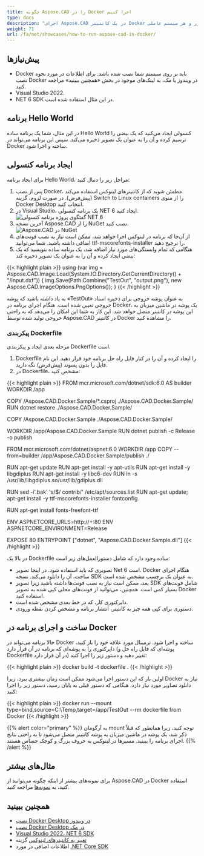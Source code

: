 ```yaml
---
title: چگونه Aspose.CAD را در Docker اجرا کنیم
type: docs
description: "اجرای Aspose.CAD در یک کانتینر Docker برای لینوکس، ویندوز سرور و هر سیستم عاملی."
weight: 71
url: /fa/net/showcases/how-to-run-aspose-cad-in-docker/
---
```


## پیش‌نیازها
- Docker باید بر روی سیستم شما نصب شده باشد. برای اطلاعات در مورد نحوه نصب Docker در ویندوز یا مک، به لینک‌های موجود در بخش «همچنین ببینید» مراجعه کنید.
- Visual Studio 2022.
- NET 6 SDK در این مثال استفاده شده است.

## برنامه Hello World

در این مثال، شما یک برنامه ساده Hello World کنسولی ایجاد می‌کنید که یک بیضی را ترسیم کرده و آن را به عنوان یک تصویر ذخیره می‌کند. سپس این برنامه می‌تواند در Docker ساخته و اجرا شود.

## ایجاد برنامه کنسولی

برای ایجاد برنامه Hello World، مراحل زیر را دنبال کنید:
1. پس از نصب Docker، مطمئن شوید که از کانتینرهای لینوکس استفاده می‌کند (پیش‌فرض). در صورت لزوم، گزینه Switch to Linux containers را از منوی Docker Desktop انتخاب کنید.
1. در Visual Studio، یک برنامه کنسولی NET 6 ایجاد کنید.<br>
![گفتگوی پروژه برنامه کنسولی NET 6](/cad/_assets/showcases/docker/1.png)<br>
1. آخرین نسخه Aspose.CAD را از NuGet نصب کنید.<br>
![Aspose.CAD در NuGet](/cad/_assets/showcases/docker/2.png)<br>
1. از آن‌جا که برنامه در لینوکس اجرا خواهد شد، ممکن است نیاز به نصب فونت‌های اضافی داشته باشید. شما می‌توانید ttf-mscorefonts-installer را ترجیح دهید.
1. هنگامی که تمام وابستگی‌های مورد نیاز اضافه شد، یک برنامه ساده بنویسید که یک بیضی ایجاد کرده و آن را به عنوان یک تصویر ذخیره کند:<br>

{{< highlight plain >}}
using (var img = Aspose.CAD.Image.Load(System.IO.Directory.GetCurrentDirectory() + "/input.dxf"))
{
	img.Save(Path.Combine("TestOut", "output.png"), new Aspose.CAD.ImageOptions.PngOptions());
}
{{< /highlight >}}

به یاد داشته باشید که پوشه «TestOut» به عنوان پوشه خروجی برای ذخیره اسناد خروجی تعیین شده است. هنگام اجرای برنامه در Docker، یک پوشه در ماشین میزبان به این پوشه در کانتینر متصل خواهد شد. این کار به شما این امکان را می‌دهد که به راحتی خروجی تولید شده توسط Aspose.CAD در کانتینر Docker را مشاهده کنید.

### پیکربندی Dockerfile

 مرحله بعدی ایجاد و پیکربندی Dockerfile است.

1. Dockerfile را ایجاد کرده و آن را در کنار فایل راه حل برنامه خود قرار دهید. این نام فایل را بدون پسوند (پیش‌فرض) نگه دارید.
1. در Dockerfile، مشخص کنید:

{{< highlight plain >}}
FROM mcr.microsoft.com/dotnet/sdk:6.0 AS builder
WORKDIR /app

COPY /Aspose.CAD.Docker.Sample/*.csproj ./Aspose.CAD.Docker.Sample/
RUN dotnet restore ./Aspose.CAD.Docker.Sample/

COPY /Aspose.CAD.Docker.Sample ./Aspose.CAD.Docker.Sample/

WORKDIR /app/Aspose.CAD.Docker.Sample
RUN dotnet publish -c Release -o publish

FROM mcr.microsoft.com/dotnet/aspnet:6.0
WORKDIR /app
COPY --from=builder /app/Aspose.CAD.Docker.Sample/publish ./

RUN apt-get update
RUN apt-get install -y apt-utils
RUN apt-get install -y libgdiplus
RUN apt-get install -y libc6-dev 
RUN ln -s /usr/lib/libgdiplus.so/usr/lib/gdiplus.dll

RUN sed -i'.bak' 's/$/ contrib/' /etc/apt/sources.list
RUN apt-get update; apt-get install -y ttf-mscorefonts-installer fontconfig

RUN apt-get install fonts-freefont-ttf

ENV ASPNETCORE_URLS=http://+:80
ENV ASPNETCORE_ENVIRONMENT=Release

EXPOSE 80
ENTRYPOINT ["dotnet", "Aspose.CAD.Docker.Sample.dll"]
{{< /highlight >}}

 در بالا یک Dockerfile ساده وجود دارد که شامل دستورالعمل‌های زیر است:

- تصویری که باید استفاده شود. در اینجا تصویر Net 6 است. Docker هنگام اجرای ساخت، آن را دانلود می‌کند. نسخه SDK به عنوان یک برچسب مشخص شده است.
- بعد، ممکن است نیاز به نصب فونت‌ها داشته باشید زیرا تصویر SDK شامل فونت‌های بسیار کمی است. همچنین، می‌توانید از فونت‌های محلی کپی شده به تصویر Docker استفاده کنید.
- دایرکتوری کار، که در خط بعدی مشخص شده است.
- دستوری برای کپی همه چیز به کانتینر، انتشار برنامه و مشخص کردن نقطه ورودی.


## ساخت و اجرای برنامه در Docker
 
 حالا برنامه می‌تواند در Docker ساخته و اجرا شود. ترمینال مورد علاقه خود را باز کنید، دایرکتوری را به پوشه‌ای که برنامه در آن قرار دارد (پوشه‌ای که فایل راه حل و Dockerfile در آن قرار دارد) تغییر دهید و دستور زیر را اجرا کنید:

{{< highlight plain >}}
docker build -t dockerfile .
{{< /highlight >}}

 اولین بار که این دستور اجرا می‌شود ممکن است زمان بیشتری ببرد، زیرا Docker نیاز به دانلود تصاویر مورد نیاز دارد. هنگامی که دستور قبلی به پایان رسید، دستور زیر را اجرا کنید:

{{< highlight plain >}}
docker run --mount type=bind,source=C:\Temp,target=/app/TestOut --rm dockerfile from Docker
{{< /highlight >}}

{{% alert color="primary" %}} 
به آرگومان mount توجه کنید، زیرا همانطور که قبلاً ذکر شد، یک پوشه در ماشین میزبان به پوشه کانتینر متصل می‌شود تا به راحتی نتایج اجرای برنامه را ببینید. مسیرها در لینوکس به حروف بزرگ و کوچک حساس هستند.
{{% /alert %}}

## مثال‌های بیشتر

برای نمونه‌های بیشتر از اینکه چگونه می‌توانید از Aspose.CAD در Docker استفاده کنید، به [نمونه‌ها](https://github.com/aspose-cad/Aspose.CAD-Documentation) مراجعه کنید.


## همچنین ببینید

- [نصب Docker Desktop در ویندوز](https://docs.docker.com/docker-for-windows/install/)
- [نصب Docker Desktop در مک](https://docs.docker.com/docker-for-mac/install/)
- [Visual Studio 2022، NET 6 SDK](https://docs.microsoft.com/en-us/dotnet/core/install/windows?tabs=net60#dependencies)
- [تغییر به کانتینرهای لینوکس](https://docs.docker.com/docker-for-windows/#switch-between-windows-and-linux-containers) گزینه
- اطلاعات اضافی در مورد [.NET Core SDK](https://hub.docker.com/_/microsoft-dotnet-sdk)
